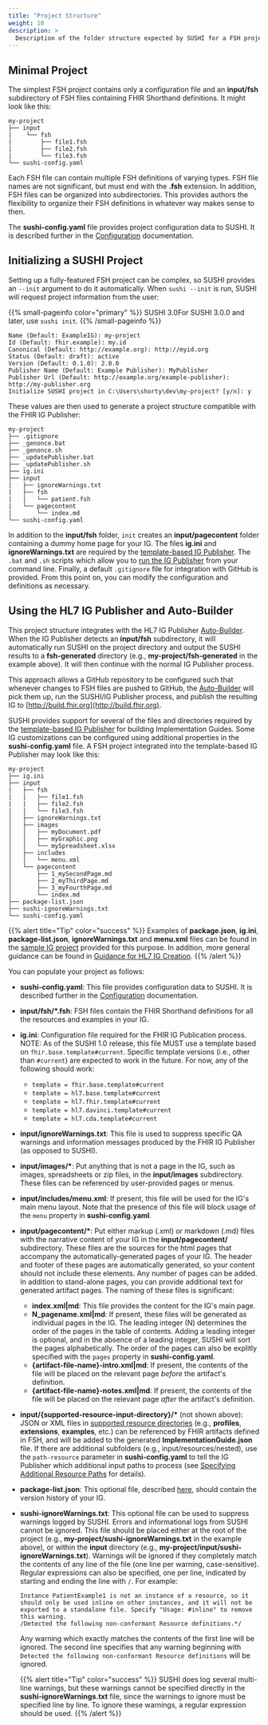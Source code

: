 ```yaml
---
title: "Project Structure"
weight: 10
description: >
  Description of the folder structure expected by SUSHI for a FSH project
---
```


## Minimal Project

The simplest FSH project contains only a configuration file and an **input/fsh** subdirectory of FSH files containing FHIR Shorthand definitions. It might look like this:

```text
my-project
├── input
|    └── fsh
|        ├── file1.fsh
|        ├── file2.fsh
|        └── file3.fsh
└── sushi-config.yaml
```

Each FSH file can contain multiple FSH definitions of varying types. FSH file names are not significant, but must end with the **.fsh** extension. In addition, FSH files can be organized into subdirectories. This provides authors the flexibility to organize their FSH definitions in whatever way makes sense to then.

The **sushi-config.yaml** file provides project configuration data to SUSHI. It is described further in the [Configuration](/docs/sushi/configuration/) documentation.

## Initializing a SUSHI Project

Setting up a fully-featured FSH project can be complex, so SUSHI provides an `--init` argument to do it automatically. When `sushi --init` is run, SUSHI will request project information from the user:

{{% small-pageinfo color="primary" %}}
<span class="tag">SUSHI 3.0</span>For SUSHI 3.0.0 and later, use `sushi init`.
{{% /small-pageinfo %}}

```text
Name (Default: ExampleIG): my-project
Id (Default: fhir.example): my.id
Canonical (Default: http://example.org): http://myid.org
Status (Default: draft): active
Version (Default: 0.1.0): 2.0.0
Publisher Name (Default: Example Publisher): MyPublisher
Publisher Url (Default: http://example.org/example-publisher): http://my-publisher.org
Initialize SUSHI project in C:\Users\shorty\dev\my-project? [y/n]: y
```

These values are then used to generate a project structure compatible with the FHIR IG Publisher:

```text
my-project
├── .gitignore
├── _genonce.bat
├── _genonce.sh
├── _updatePublisher.bat
├── _updatePublisher.sh
├── ig.ini
├── input
|   ├── ignoreWarnings.txt
|   ├── fsh
|   |   └── patient.fsh
|   └── pagecontent
|       └── index.md
└── sushi-config.yaml
```

In addition to the **input/fsh** folder, `init` creates an **input/pagecontent** folder containing a dummy home page for your IG. The files **ig.ini** and **ignoreWarnings.txt** are required by the [template-based IG Publisher](https://build.fhir.org/ig/FHIR/ig-guidance/using-templates.html). The `.bat` and `.sh` scripts which allow you to [run the IG Publisher](/docs/sushi/running/#downloading-the-ig-publisher) from your command line. Finally, a default `.gitignore` file for integration with GitHub is provided. From this point on, you can modify the configuration and definitions as necessary.

## Using the HL7 IG Publisher and Auto-Builder

This project structure integrates with the HL7 IG Publisher [Auto-Builder](https://github.com/FHIR/auto-ig-builder/blob/master/README.md). When the IG Publisher detects an **input/fsh** subdirectory, it will automatically run SUSHI on the project directory and output the SUSHI results to a **fsh-generated** directory (e.g., **my-project/fsh-generated** in the example above). It will then continue with the normal IG Publisher process.



This approach allows a GitHub repository to be configured such that whenever changes to FSH files are pushed to GitHub, the [Auto-Builder](https://github.com/FHIR/auto-ig-builder/blob/master/README.md) will pick them up, run the SUSHI/IG Publisher process, and publish the resulting IG to [http://build.fhir.org](http://build.fhir.org).

SUSHI provides support for several of the files and directories required by the [template-based IG Publisher](https://build.fhir.org/ig/FHIR/ig-guidance/) for building Implementation Guides. Some IG customizations can be configured using additional properties in the **sushi-config.yaml** file. A FSH project integrated into the template-based IG Publisher may look like this:

```text
my-project
├── ig.ini
├── input
|   ├── fsh
|   |   ├── file1.fsh
|   |   ├── file2.fsh
|   |   └── file3.fsh
│   ├── ignoreWarnings.txt
│   ├── images
│   │   ├── myDocument.pdf
│   │   ├── myGraphic.png
│   │   └── mySpreadsheet.xlsx
│   ├── includes
│   │   └── menu.xml
│   └── pagecontent
│       ├── 1_mySecondPage.md
│       ├── 2_myThirdPage.md
│       ├── 3_myFourthPage.md
│       └── index.md
├── package-list.json
├── sushi-ignoreWarnings.txt
└── sushi-config.yaml
```

  {{% alert title="Tip" color="success" %}}
  Examples of **package.json**, **ig.ini**, **package-list.json**, **ignoreWarnings.txt** and **menu.xml** files can be found in the [sample IG project](https://github.com/FHIR/sample-ig) provided for this purpose. In addition, more general guidance can be found in [Guidance for HL7 IG Creation](https://build.fhir.org/ig/FHIR/ig-guidance/).
  {{% /alert %}}

You can populate your project as follows:

* **sushi-config.yaml**: This file provides configuration data to SUSHI. It is described further in the [Configuration](/docs/sushi/configuration/) documentation.
* **input/fsh/\*.fsh**: FSH files contain the FHIR Shorthand definitions for all the resources and examples in your IG.
* **ig.ini**: Configuration file required for the FHIR IG Publication process. NOTE: As of the SUSHI 1.0 release, this file MUST use a template based on `fhir.base.template#current`. Specific template versions (i.e., other than `#current`) are expected to work in the future.  For now, any of the following should work:
  * `template = fhir.base.template#current`
  * `template = hl7.base.template#current`
  * `template = hl7.fhir.template#current`
  * `template = hl7.davinci.template#current`
  * `template = hl7.cda.template#current`
* **input/ignoreWarnings.txt**: This file is used to suppress specific QA warnings and information messages produced by the FHIR IG Publisher (as opposed to SUSHI).
* **input/images/\***: Put anything that is not a page in the IG, such as images, spreadsheets or zip files, in the **input/images** subdirectory. These files can be referenced by user-provided pages or menus.
* **input/includes/menu.xml**: If present, this file will be used for the IG's main menu layout. Note that the presence of this file will block usage of the `menu` property in **sushi-config.yaml**.
* **input/pagecontent/\***: Put either markup (.xml) or markdown (.md) files with the narrative content of your IG in the **input/pagecontent/** subdirectory. These files are the sources for the html pages that accompany the automatically-generated pages of your IG. The header and footer of these pages are automatically generated, so your content should not include these elements. Any number of pages can be added. In addition to stand-alone pages, you can provide additional text for generated artifact pages. The naming of these files is significant:
  * **index.xml\|md**: This file provides the content for the IG's main page.
  * **N\_pagename.xml\|md**: If present, these files will be generated as individual pages in the IG. The leading integer (N) determines the order of the pages in the table of contents. Adding a leading integer is optional, and in the absence of a leading integer, SUSHI will sort the pages alphabetically. The order of the pages can also be explitly specified with the `pages` property in **sushi-config.yaml**.
  * **{artifact-file-name}-intro.xml\|md**: If present, the contents of the file will be placed on the relevant page _before_ the artifact's definition.
  * **{artifact-file-name}-notes.xml\|md**: If present, the contents of the file will be placed on the relevant page _after_ the artifact's definition.
* **input/{supported-resource-input-directory}/\*** (not shown above): JSON or XML files in [supported resource directories](https://build.fhir.org/ig/FHIR/ig-guidance/using-templates.html#root.input) (e.g., **profiles**, **extensions**, **examples**, etc.) can be referenced by FHIR artifacts defined in FSH, and will be added to the generated **ImplementationGuide.json** file. If there are additional subfolders (e.g., input/resources/nested), use the `path-resource` parameter in **sushi-config.yaml** to tell the IG Publisher which additional input paths to process (see [Specifying Additional Resource Paths](/docs/sushi/tips/#specifying-additional-resource-paths) for details).
* **package-list.json**: This optional file, described [here](https://confluence.hl7.org/display/FHIR/FHIR+IG+PackageList+doco), should contain the version history of your IG.
* **sushi-ignoreWarnings.txt**: This optional file can be used to suppress warnings logged by SUSHI. Errors and informational logs from SUSHI cannot be ignored. This file should be placed either at the root of the project (e.g., **my-project/sushi-ignoreWarnings.txt** in the example above), or within the **input** directory (e.g., **my-project/input/sushi-ignoreWarnings.txt**). Warnings will be ignored if they completely match the contents of any line of the file (one line per warning, case-sensitive). Regular expressions can also be specified, one per line, indicated by starting and ending the line with `/`. For example:

  ```
  Instance PatientExample1 is not an instance of a resource, so it should only be used inline on other instances, and it will not be exported to a standalone file. Specify "Usage: #inline" to remove this warning.
  /Detected the following non-conformant Resource definitions.*/
  ```
  Any warning which exactly matches the contents of the first line will be ignored. The second line specifies that any warning beginning with `Detected the following non-conformant Resource definitions` will be ignored.

  {{% alert title="Tip" color="success" %}}
  SUSHI does log several multi-line warnings, but these warnings cannot be specified directly in the **sushi-ignoreWarnings.txt** file, since the warnings to ignore must be specified line by line. To ignore these warnings, a regular expression should be used.
  {{% /alert %}}
